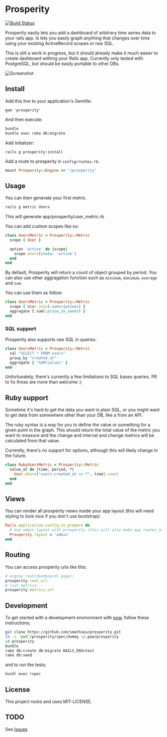 # Prosperity

[![Build Status](https://travis-ci.org/smathieu/prosperity.png)](https://travis-ci.org/smathieu/prosperity)

Prosperity easily lets you add a dashboard of arbitrary time series data to your rails app. Is lets you easily graph anything that changes over time using your existing ActiveRecord scopes or raw SQL.

This is still a work in progress, but it should already make it much easier to create dashboard withing your Rails app. Currently only tested with PostgreSQL, but should be easily portable to other DBs.

![Screenshot](https://raw.githubusercontent.com/smathieu/prosperity/master/doc/screenshot.png "Prosperity")

## Install

Add this line to your application's Gemfile:

```
gem 'prosperity'
```

And then execute:

```bash
bundle
bundle exec rake db:migrate
```

Add initializer:

```
rails g prosperity:install
```

Add a route to prosperity in ```config/routes.rb```.

```ruby
mount Prosperity::Engine => "/prosperity"
```

## Usage

You can then generate your first metric.

```bash
rails g metric Users
```

This will generate app/prosperity/user_metric.rb

You can add custom scopes like so:

```ruby
class UsersMetric < Prosperity::Metric
  scope { User }

  option 'active' do |scope|
    scope.where(state: 'active')
  end
end
```

By default, Prosperity will return a count of object grouped by period. You can also use other aggragation function such as `minimum`, `maximum`, `average` and `sum`.

You can use them as follow:


```ruby
class UsersMetric < Prosperity::Metric
  scope { User.join(:subsriptions) }
  aggregate { sum(:price_in_cents) }
end
```

### SQL support

Prosperity also supports raw SQL in queries. 

```ruby
class UsersMetric < Prosperity::Metric
  sql "SELECT * FROM users"
  group_by "created_at"
  aggregate { "SUM(value)" }
end
```

Unfortunately, there's currently a few limitations to SQL bases queries. PR to fix those are more than welcome :)

## Ruby support

Sometime it's hard to get the data you want in plain SQL, or you might want to get data from somewhere other than your DB, like a from an API. 

The ruby syntax is a way for you to define the value or something for a given point in the graph. This should return the total value of the metric you want to measure and the change and interval and change metrics will be calculated from that value.

Currently, there's no support for options, although this will likely change in the future.

```ruby
class RubyUsersMetric < Prosperity::Metric
  value_at do |time, period, *|
    User.where("users.created_at <= ?", time).count
  end
end
```

## Views

You can render all prosperity views inside your app layout (this will need styling to look nice if you don't use bootstrap):

```ruby
Rails.application.config.to_prepare do
  # Use admin layout with prosperity (this will also make app routes accessible within prosperity):
  Prosperity.layout = 'admin'
end
```

## Routing

You can access prosperity urls like this:

```ruby
# engine root(dashboards page):
prosperity.root_url
# list metrics:
prosperity.metrics_url
```

## Development

To get started with a development environment with [pow](http://pow.cx/), follow these instructions;

```bash
git clone https://github.com/smathieu/prosperity.git
ln -s `pwd`/prosperity/spec/dummy ~/.pow/prosperity
cd prosperity
bundle
rake db:create db:migrate RAILS_ENV=test
rake db:seed
```

and to run the tests;

```bash
bundl exec rspec
```

## License

This project rocks and uses MIT-LICENSE.

## TODO

See [Issues](https://github.com/smathieu/prosperity/issues)
